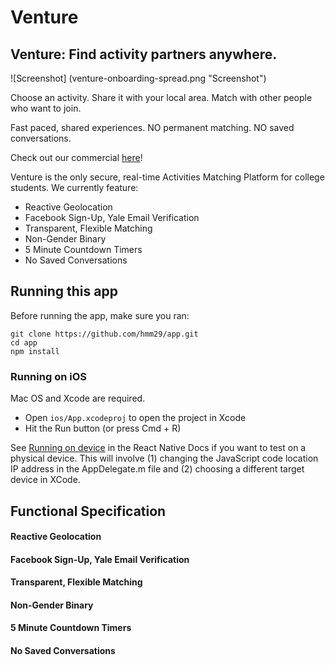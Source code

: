 # Venture

## Venture: Find activity partners anywhere.

![Screenshot] (venture-onboarding-spread.png "Screenshot")

Choose an activity. Share it with your local area. Match with other people who want to join.

Fast paced, shared experiences.
NO permanent matching. 
NO saved conversations.

Check out our commercial [here](http://www.ventureappnow.com/)!

Venture is the only secure, real-time Activities Matching Platform for college students. We currently feature:
- Reactive Geolocation
- Facebook Sign-Up, Yale Email Verification
- Transparent, Flexible Matching 
- Non-Gender Binary 
- 5 Minute Countdown Timers
- No Saved Conversations

## Running this app

Before running the app, make sure you ran:

    git clone https://github.com/hmm29/app.git
    cd app
    npm install

### Running on iOS

Mac OS and Xcode are required.

- Open `ios/App.xcodeproj` to open the project in Xcode
- Hit the Run button (or press Cmd + R)

See [Running on device](https://facebook.github.io/react-native/docs/running-on-device-ios.html) in the React Native Docs if you want to test on a physical device. This will involve (1) changing the JavaScript code location IP address in the AppDelegate.m file and (2) choosing a different target device in XCode.


## Functional Specification
						
#### Reactive Geolocation
#### Facebook Sign-Up, Yale Email Verification
#### Transparent, Flexible Matching 
#### Non-Gender Binary 
#### 5 Minute Countdown Timers
#### No Saved Conversations
